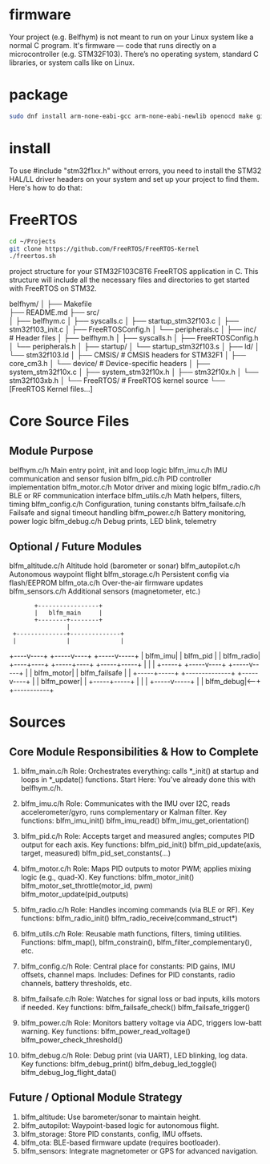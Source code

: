 
# firmware
Your project (e.g. Belfhym) is not meant to run on your Linux system like a normal C program. 
It's firmware — code that runs directly on a microcontroller (e.g. STM32F103). 
There’s no operating system, standard C libraries, or system calls like on Linux.

# package
```sh
sudo dnf install arm-none-eabi-gcc arm-none-eabi-newlib openocd make git
```

# install
To use #include "stm32f1xx.h" without errors, 
you need to install the STM32 HAL/LL driver headers on your system and set up your project to find them. Here's how to do that:

# FreeRTOS
```sh
cd ~/Projects
git clone https://github.com/FreeRTOS/FreeRTOS-Kernel
./freertos.sh
```

project structure for your STM32F103C8T6 FreeRTOS application in C. 
This structure will include all the necessary files and directories to get started with FreeRTOS on STM32.

belfhym/
│
├── Makefile               
├── README.md
├── src/              
│   ├── belfhym.c
│   ├── syscalls.c
│   ├── startup_stm32f103.c
│   ├── stm32f103_init.c 
│   ├── FreeRTOSConfig.h
│   └── peripherals.c
│
├── inc/                   # Header files
│   ├── belfhym.h
│   ├── syscalls.h
│   ├── FreeRTOSConfig.h
│   └── peripherals.h
│
├── startup/
│   └── startup_stm32f103.s
│
├── ld/ 
│   └── stm32f103.ld
│
├── CMSIS/                 # CMSIS headers for STM32F1
│   ├── core_cm3.h
│   └── device/            # Device-specific headers
│       ├── system_stm32f10x.c
│       ├── system_stm32f10x.h
│       ├── stm32f10x.h
│       └── stm32f103xb.h
│
└── FreeRTOS/              # FreeRTOS kernel source
    └── [FreeRTOS Kernel files...]

# Core Source Files
## Module	Purpose
belfhym.c/h	         Main entry point, init and loop logic
blfm_imu.c/h	     IMU communication and sensor fusion
blfm_pid.c/h	     PID controller implementation
blfm_motor.c/h	     Motor driver and mixing logic
blfm_radio.c/h	     BLE or RF communication interface
blfm_utils.c/h	     Math helpers, filters, timing
blfm_config.c/h	     Configuration, tuning constants
blfm_failsafe.c/h	 Failsafe and signal timeout handling
blfm_power.c/h	     Battery monitoring, power logic
blfm_debug.c/h	     Debug prints, LED blink, telemetry

## Optional / Future Modules
blfm_altitude.c/h	Altitude hold (barometer or sonar)
blfm_autopilot.c/h	Autonomous waypoint flight
blfm_storage.c/h	Persistent config via flash/EEPROM
blfm_ota.c/h	    Over-the-air firmware updates
blfm_sensors.c/h	Additional sensors (magnetometer, etc.)



           +-----------------+
           |   blfm_main     |
           +--------+--------+
                    |
     +--------------+--------------+
     |              |              |
+----v----+   +-----v----+   +-----v-----+
| blfm_imu|   | blfm_pid |   | blfm_radio|
+----+----+   +-----+----+   +-----+-----+
     |              |              |
     +-----+  +-----v----+   +-----v-----+
           |  | blfm_motor|   | blfm_failsafe |
           |  +-----+-----+   +--------------+
     +-----v----+   |
     | blfm_power|   |
     +-----+-----+   |
           |         |
     +-----v-----+   |
     | blfm_debug|<--+
     +-----------+

# Sources

## Core Module Responsibilities & How to Complete
1. blfm_main.c/h
   Role: Orchestrates everything: calls *_init() at startup and loops in *_update() functions.
   Start Here: You've already done this with belfhym.c/h.

2. blfm_imu.c/h
   Role: Communicates with the IMU over I2C, reads accelerometer/gyro, runs complementary or Kalman filter.
   Key functions:
	   blfm_imu_init()
	   blfm_imu_read()
	   blfm_imu_get_orientation()

3. blfm_pid.c/h
   Role: Accepts target and measured angles; computes PID output for each axis.
   Key functions:
	   blfm_pid_init()
	   blfm_pid_update(axis, target, measured)
	   blfm_pid_set_constants(...)

4. blfm_motor.c/h
   Role: Maps PID outputs to motor PWM; applies mixing logic (e.g., quad-X).
   Key functions:
	   blfm_motor_init()
	   blfm_motor_set_throttle(motor_id, pwm)
	   blfm_motor_update(pid_outputs)

5. blfm_radio.c/h
   Role: Handles incoming commands (via BLE or RF).
   Key functions:
	   blfm_radio_init()
	   blfm_radio_receive(command_struct*)

6. blfm_utils.c/h
   Role: Reusable math functions, filters, timing utilities.
   Functions:
	   blfm_map(), blfm_constrain(), blfm_filter_complementary(), etc.

7. blfm_config.c/h
   Role: Central place for constants: PID gains, IMU offsets, channel maps.
   Includes:
	   Defines for PID constants, radio channels, battery thresholds, etc.

8. blfm_failsafe.c/h
   Role: Watches for signal loss or bad inputs, kills motors if needed.
   Key functions:
	   blfm_failsafe_check()
	   blfm_failsafe_trigger()

9. blfm_power.c/h
   Role: Monitors battery voltage via ADC, triggers low-batt warning.
   Key functions:
	   blfm_power_read_voltage()
	   blfm_power_check_threshold()

10. blfm_debug.c/h
	Role: Debug print (via UART), LED blinking, log data.
	Key functions:
		blfm_debug_print()
		blfm_debug_led_toggle()
		blfm_debug_log_flight_data()

## Future / Optional Module Strategy
1. blfm_altitude: Use barometer/sonar to maintain height.
2. blfm_autopilot: Waypoint-based logic for autonomous flight.
3. blfm_storage: Store PID constants, config, IMU offsets.
4. blfm_ota: BLE-based firmware update (requires bootloader).
5. blfm_sensors: Integrate magnetometer or GPS for advanced navigation.

